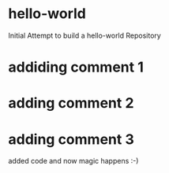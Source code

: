 # hello-world
Initial Attempt to build a hello-world Repository
# addiding comment 1
# adding comment 2
# adding comment 3
added code and now magic happens :-)
